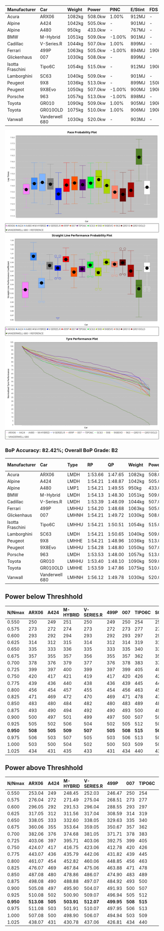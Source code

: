 | Manufacturer     | Car            | Weight | Power   | PINC    | E/Stint | FDS     |
|:-|:-|:-|:-|:-|:-|:-|
| Acura            | ARX06          | 1082kg | 508.0kw | 1.00%   | 912MJ   |    -    |
| Alpine           | A424           | 1042kg | 505.0kw |    -    | 901MJ   |    -    |
| Alpine           | A480           | 950kg  | 433.0kw |    -    | 767MJ   |    -    |
| BMW              | M-Hybrid       | 1051kg | 509.0kw | -1.00%  | 901MJ   |    -    |
| Cadillac         | V-Series.R     | 1044kg | 507.0kw | 1.00%   | 899MJ   |    -    |
| Ferrari          | 499P           | 1063kg | 505.0kw | -1.00%  | 894MJ   | 190kph  |
| Glickenhaus      | 007            | 1030kg | 508.0kw |    -    | 899MJ   |    -    |
| Isotta Fraschini | Tipo6C         | 1054kg | 515.0kw |    -    | 912MJ   | 190kph  |
| Lamborghini      | SC63           | 1040kg | 509.0kw |    -    | 901MJ   |    -    |
| Peugeot          | 9X8            | 1036kg | 513.0kw |    -    | 899MJ   | 150kph  |
| Peugeot          | 9X8Evo         | 1050kg | 507.0kw | -1.00%  | 900MJ   | 190kph  |
| Porsche          | 963            | 1057kg | 513.0kw | -1.00%  | 898MJ   |    -    |
| Toyota           | GR010          | 1090kg | 509.0kw | 1.00%   | 905MJ   | 190kph  |
| Toyota           | GR010OLD       | 1075kg | 510.0kw | 1.00%   | 906MJ   | 190kph  |
| Vanwall          | Vanderwell 680 | 1030kg | 520.0kw |    -    | 903MJ   |    -    |

![PACECHART](./IMG/ACOMETHOD.png)
![STRAIGHTLINEPERFORMANCECHART](./IMG/ACOMETHOD_sp.png)
![TYREPERFORMANCECHART](./IMG/ACOMETHOD_tw.png)

### BoP Accuracy: 82.42%; Overall BoP Grade: B2
| Manufacturer     | Car            | Type  | RP      | QP      | Weight | Power¹  | Threshhold | PINC    | Power²   | E/Stint | AVG Vmax  | FDS     | RDLC | L/Stint | BOP-Grade | Model Accuracy | Model Points | Match%  | SimDiff |
|:-|:-|:-|:-|:-|:-|:-|:-|:-|:-|:-|:-|:-|:-|:-|:-|:-|:-|:-|:-|
| Acura            | ARX06          | LMDH  | 1:53.66 | 1:47.65 | 1082kg | 508.0kw | 210.0kph   | 1.00%   | 513.10kw |  912MJ  | 278.79kph |    -    | 0.99 | 35      | -D2       | 100.00%        | 995          | 62.81%  | #       |
| Alpine           | A424           | LMDH  | 1:54.21 | 1:48.87 | 1042kg | 505.0kw | 210.0kph   |    -    | 505.00kw |  901MJ  | 291.24kph |    -    | 1.01 | 35      | +B1       | 86.43%         | 618          | 88.52%  | #       |
| Alpine           | A480           | LMP1  | 1:54.21 | 1:49.55 |  950kg | 433.0kw | 210.0kph   |    -    | 433.00kw |  767MJ  | 280.80kph |    -    | 0.98 | 32      | ~A1       | 68.63%         | 967          | 100.00% | ±4.69s  |
| BMW              | M-Hybrid       | LMDH  | 1:54.13 | 1:48.30 | 1051kg | 509.0kw | 210.0kph   | -1.00%  | 503.90kw |  901MJ  | 287.70kph |    -    | 1.01 | 35      | +B1       | 93.77%         | 1672         | 88.31%  | #       |
| Cadillac         | V-Series.R     | LMDH  | 1:53.39 | 1:48.09 | 1044kg | 507.0kw | 210.0kph   | 1.00%   | 512.10kw |  899MJ  | 286.71kph |    -    | 1.02 | 35      | -C2       | 83.12%         | 1921         | 74.16%  | ±0.48s  |
| Ferrari          | 499P           | LMHHU | 1:54.20 | 1:48.68 | 1063kg | 505.0kw | 210.0kph   | -1.00%  | 500.00kw |  894MJ  | 288.52kph | 190kph  | 1.03 | 35      | ~A1       | 69.49%         | 1950         | 100.00% | ±0.57s  |
| Glickenhaus      | 007            | LMHNH | 1:54.21 | 1:49.72 | 1030kg | 508.0kw | 210.0kph   |    -    | 508.00kw |  899MJ  | 286.89kph |    -    | 0.96 | 35      | ~A1       | 89.50%         | 1518         | 100.00% | #       |
| Isotta Fraschini | Tipo6C         | LMHHU | 1:54.21 | 1:50.51 | 1054kg | 515.0kw | 210.0kph   |    -    | 515.00kw |  912MJ  | 287.48kph | 190kph  | 1.05 | 35      | +C2       | 73.56%         | 64           | 72.14%  | #       |
| Lamborghini      | SC63           | LMDH  | 1:54.21 | 1:50.65 | 1040kg | 509.0kw | 210.0kph   |    -    | 509.00kw |  901MJ  | 288.64kph |    -    | 1.04 | 35      | +B1       | 95.82%         | 459          | 87.78%  | #       |
| Peugeot          | 9X8            | LMHHE | 1:54.21 | 1:48.96 | 1036kg | 513.0kw | 210.0kph   |    -    | 513.00kw |  899MJ  | 286.35kph | 150kph  | 1.03 | 35      | ~A1       | 88.75%         | 2383         | 100.00% | ±0.40s  |
| Peugeot          | 9X8Evo         | LMHHU | 1:54.28 | 1:48.80 | 1050kg | 507.0kw | 210.0kph   | -1.00%  | 501.90kw |  900MJ  | 288.66kph | 190kph  | 1.01 | 35      | ~A1       | 66.97%         | 221          | 100.00% | #       |
| Porsche          | 963            | LMDH  | 1:53.53 | 1:48.00 | 1057kg | 513.0kw | 210.0kph   | -1.00%  | 507.90kw |  898MJ  | 287.89kph |    -    | 1.00 | 35      | -B2       | 81.02%         | 5243         | 82.79%  | ±0.03s  |
| Toyota           | GR010          | LMHHU | 1:53.40 | 1:48.10 | 1090kg | 509.0kw | 210.0kph   | 1.00%   | 514.10kw |  905MJ  | 287.10kph | 190kph  | 1.00 | 35      | -C1       | 73.70%         | 2701         | 79.40%  | ±0.65s  |
| Toyota           | GR010OLD       | LMHHE | 1:53.59 | 1:47.86 | 1075kg | 510.0kw | 210.0kph   | 1.00%   | 515.10kw |  906MJ  | 285.59kph | 190kph  | 1.02 | 35      | -C1       | 99.03%         | 1536         | 77.49%  | ±0.40s  |
| Vanwall          | Vanderwell 680 | LMHNH | 1:56.12 | 1:49.78 | 1030kg | 520.0kw | 210.0kph   |    -    | 520.00kw |  903MJ  | 282.41kph |    -    | 1.02 | 34      | +Ω1       | 97.01%         | 649          | 22.85%  | ±0.17s  |

## Power below Threshhold
| N/Nmax    | ARX06   | A424    | M-HYBRID | V-SERIES.R | 499P    | 007     | TIPO6C  | SC63    | 9X8     | 9X8EVO  | 963     | GR010   | GR010OLD | VANDERWELL 680 | ​     | RPM      | A480    |
|:-|:-|:-|:-|:-|:-|:-|:-|:-|:-|:-|:-|:-|:-|:-|:-|:-|:-|
|  0.550    |  250    |  249    |  251     |  250       |  249    |  250    |  254    |  251    |  253    |  250    |  253    |  251    |  251     |  256           |  ​    |   --     |   -     |
|  0.575    |  273    |  272    |  274     |  273       |  272    |  273    |  277    |  274    |  276    |  273    |  276    |  274    |  274     |  279           |  ​    |   --     |   -     |
|  0.600    |  293    |  292    |  294     |  293       |  292    |  293    |  297    |  294    |  296    |  293    |  296    |  294    |  295     |  300           |  ​    |   --     |   -     |
|  0.625    |  314    |  312    |  315     |  314       |  312    |  314    |  319    |  315    |  317    |  314    |  317    |  315    |  316     |  322           |  ​    |   --     |   -     |
|  0.650    |  335    |  333    |  336     |  335       |  333    |  335    |  340    |  336    |  338    |  335    |  338    |  336    |  337     |  343           |  ​    |   --     |   -     |
|  0.675    |  357    |  355    |  357     |  356       |  355    |  357    |  362    |  357    |  360    |  356    |  360    |  357    |  358     |  365           |  ​    |   --     |   -     |
|  0.700    |  378    |  376    |  379     |  377       |  376    |  378    |  383    |  379    |  382    |  377    |  382    |  379    |  380     |  387           |  ​    |   --     |   -     |
|  0.725    |  399    |  397    |  400     |  399       |  397    |  399    |  405    |  400    |  403    |  399    |  403    |  400    |  401     |  409           |  ​    |   --     |   -     |
|  0.750    |  420    |  417    |  421     |  419       |  417    |  420    |  426    |  421    |  424    |  419    |  424    |  421    |  422     |  430           |  ​    |   --     |   -     |
|  0.775    |  439    |  436    |  440     |  438       |  436    |  439    |  445    |  440    |  443    |  438    |  443    |  440    |  441     |  449           |  ​    |  5000    |  254    |
|  0.800    |  456    |  454    |  457     |  455       |  454    |  456    |  463    |  457    |  461    |  455    |  461    |  457    |  458     |  467           |  ​    |  5500    |  300    |
|  0.825    |  471    |  469    |  472     |  470       |  469    |  471    |  478    |  472    |  476    |  470    |  476    |  472    |  473     |  482           |  ​    |  6000    |  335    |
|  0.850    |  483    |  480    |  484     |  482       |  480    |  483    |  489    |  484    |  487    |  482    |  487    |  484    |  485     |  494           |  ​    |  6500    |  379    |
|  0.875    |  493    |  490    |  494     |  492       |  490    |  493    |  500    |  494    |  498    |  492    |  498    |  494    |  495     |  505           |  ​    |  7000    |  423    |
|  0.900    |  500    |  497    |  501     |  499       |  497    |  500    |  507    |  501    |  505    |  499    |  505    |  501    |  502     |  512           |  ​    |  7500    |  434    |
|  0.925    |  505    |  502    |  506     |  504       |  502    |  505    |  512    |  506    |  510    |  504    |  510    |  506    |  507     |  517           |  ​    |  8000    |  430    |
| **0.950** | **508** | **505** | **509**  | **507**    | **505** | **508** | **515** | **509** | **513** | **507** | **513** | **509** | **510**  | **520**        | **​** | **8500** | **433** |
|  0.975    |  506    |  503    |  507     |  505       |  503    |  506    |  513    |  507    |  511    |  505    |  511    |  507    |  508     |  518           |  ​    |  9000    |  217    |
|  1.000    |  503    |  500    |  504     |  502       |  500    |  503    |  509    |  504    |  507    |  502    |  507    |  504    |  505     |  514           |  ​    |   --     |   -     |
|  1.025    |  434    |  431    |  435     |  433       |  431    |  434    |  440    |  435    |  438    |  433    |  438    |  435    |  436     |  444           |  ​    |   --     |   -     |

## Power above Threshhold
| N/Nmax    | ARX06      | A424    | M-HYBRID   | V-SERIES.R | 499P       | 007     | TIPO6C  | SC63    | 9X8     | 9X8EVO     | 963        | GR010      | GR010OLD   | VANDERWELL 680 | ​     | RPM      | A480    |
|:-|:-|:-|:-|:-|:-|:-|:-|:-|:-|:-|:-|:-|:-|:-|:-|:-|:-|
|  0.550    |  253.04    |  249    |  248.45    |  252.03    |  246.47    |  250    |  254    |  251    |  253    |  247.46    |  250.43    |  253.04    |  254.05    |  256           |  ​    |   --     |   -     |
|  0.575    |  276.04    |  272    |  271.49    |  275.04    |  268.51    |  273    |  277    |  274    |  276    |  270.50    |  273.47    |  276.05    |  277.05    |  279           |  ​    |   --     |   -     |
|  0.600    |  296.05    |  292    |  291.53    |  296.04    |  288.55    |  293    |  297    |  294    |  296    |  290.54    |  293.50    |  297.05    |  297.06    |  300           |  ​    |   --     |   -     |
|  0.625    |  317.05    |  312    |  311.56    |  317.04    |  308.59    |  314    |  319    |  315    |  317    |  310.58    |  314.54    |  318.06    |  319.06    |  322           |  ​    |   --     |   -     |
|  0.650    |  338.05    |  333    |  332.60    |  338.05    |  329.63    |  335    |  340    |  336    |  338    |  331.61    |  335.57    |  339.06    |  340.07    |  343           |  ​    |   --     |   -     |
|  0.675    |  360.06    |  355    |  353.64    |  359.05    |  350.67    |  357    |  362    |  357    |  360    |  352.65    |  356.61    |  361.06    |  362.07    |  365           |  ​    |   --     |   -     |
|  0.700    |  382.06    |  376    |  374.68    |  381.05    |  371.71    |  378    |  383    |  379    |  382    |  373.69    |  377.65    |  383.07    |  383.07    |  387           |  ​    |   --     |   -     |
|  0.725    |  403.06    |  397    |  395.71    |  403.06    |  392.75    |  399    |  405    |  400    |  403    |  394.73    |  399.68    |  404.07    |  405.08    |  409           |  ​    |   --     |   -     |
|  0.750    |  424.07    |  417    |  416.75    |  423.06    |  412.78    |  420    |  426    |  421    |  424    |  414.77    |  419.72    |  425.07    |  426.08    |  430           |  ​    |   --     |   -     |
|  0.775    |  443.07    |  436    |  435.79    |  442.06    |  431.82    |  439    |  445    |  440    |  443    |  433.80    |  438.75    |  444.08    |  445.09    |  449           |  ​    |  5000    |  254    |
|  0.800    |  461.07    |  454    |  452.82    |  460.06    |  448.85    |  456    |  463    |  457    |  461    |  450.84    |  455.78    |  462.08    |  463.09    |  467           |  ​    |  5500    |  300    |
|  0.825    |  476.07    |  469    |  467.84    |  475.06    |  463.88    |  471    |  478    |  472    |  476    |  465.86    |  470.81    |  477.08    |  478.09    |  482           |  ​    |  6000    |  335    |
|  0.850    |  487.08    |  480    |  478.86    |  486.07    |  474.90    |  483    |  489    |  484    |  487    |  476.88    |  482.83    |  488.09    |  489.09    |  494           |  ​    |  6500    |  379    |
|  0.875    |  498.08    |  490    |  488.88    |  497.07    |  484.92    |  493    |  500    |  494    |  498    |  486.90    |  492.84    |  499.09    |  500.10    |  505           |  ​    |  7000    |  423    |
|  0.900    |  505.08    |  497    |  495.90    |  504.07    |  491.93    |  500    |  507    |  501    |  505    |  493.92    |  499.86    |  506.09    |  507.10    |  512           |  ​    |  7500    |  434    |
|  0.925    |  510.08    |  502    |  500.90    |  509.07    |  496.94    |  505    |  512    |  506    |  510    |  498.92    |  504.86    |  511.09    |  512.10    |  517           |  ​    |  8000    |  430    |
| **0.950** | **513.08** | **505** | **503.91** | **512.07** | **499.95** | **508** | **515** | **509** | **513** | **501.93** | **507.87** | **514.09** | **515.10** | **520**        | **​** | **8500** | **433** |
|  0.975    |  511.08    |  503    |  501.91    |  510.07    |  497.95    |  506    |  513    |  507    |  511    |  499.93    |  505.87    |  512.09    |  513.10    |  518           |  ​    |  9000    |  217    |
|  1.000    |  507.08    |  500    |  498.90    |  506.07    |  494.94    |  503    |  509    |  504    |  507    |  496.92    |  502.86    |  508.09    |  509.10    |  514           |  ​    |   --     |   -     |
|  1.025    |  438.07    |  431    |  430.78    |  437.06    |  426.81    |  434    |  440    |  435    |  438    |  428.79    |  433.74    |  439.08    |  440.09    |  444           |  ​    |   --     |   -     |
